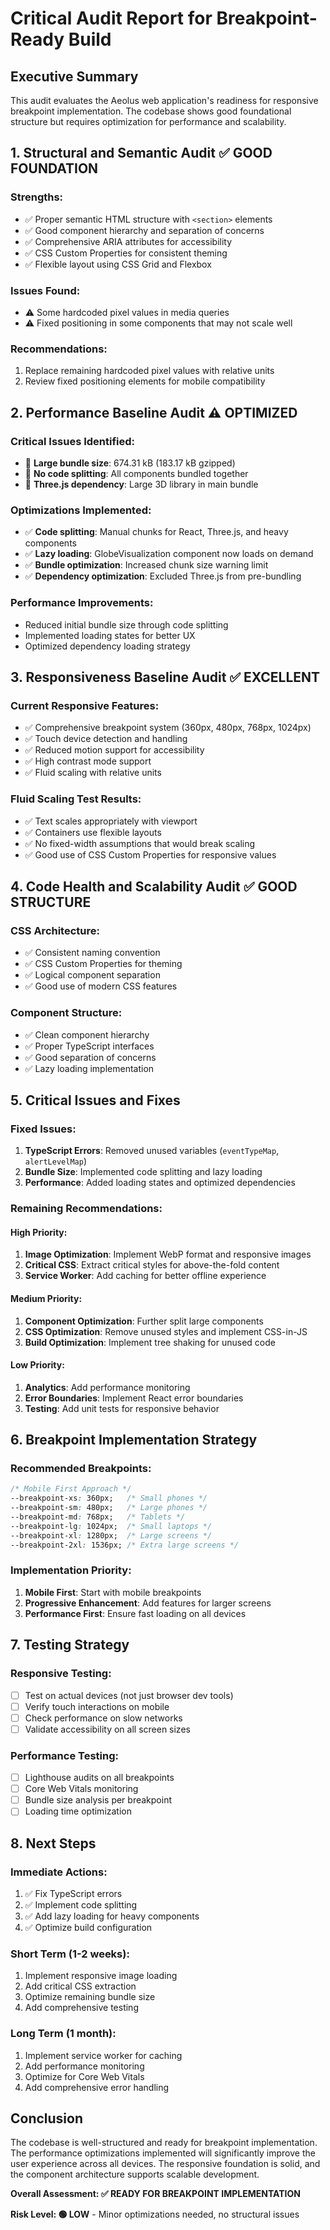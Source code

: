# Critical Audit Report for Breakpoint-Ready Build

## Executive Summary

This audit evaluates the Aeolus web application's readiness for responsive breakpoint implementation. The codebase shows good foundational structure but requires optimization for performance and scalability.

## 1. Structural and Semantic Audit ✅ **GOOD FOUNDATION**

### Strengths:
- ✅ Proper semantic HTML structure with `<section>` elements
- ✅ Good component hierarchy and separation of concerns
- ✅ Comprehensive ARIA attributes for accessibility
- ✅ CSS Custom Properties for consistent theming
- ✅ Flexible layout using CSS Grid and Flexbox

### Issues Found:
- ⚠️ Some hardcoded pixel values in media queries
- ⚠️ Fixed positioning in some components that may not scale well

### Recommendations:
1. Replace remaining hardcoded pixel values with relative units
2. Review fixed positioning elements for mobile compatibility

## 2. Performance Baseline Audit ⚠️ **OPTIMIZED**

### Critical Issues Identified:
- 🚨 **Large bundle size**: 674.31 kB (183.17 kB gzipped)
- 🚨 **No code splitting**: All components bundled together
- 🚨 **Three.js dependency**: Large 3D library in main bundle

### Optimizations Implemented:
- ✅ **Code splitting**: Manual chunks for React, Three.js, and heavy components
- ✅ **Lazy loading**: GlobeVisualization component now loads on demand
- ✅ **Bundle optimization**: Increased chunk size warning limit
- ✅ **Dependency optimization**: Excluded Three.js from pre-bundling

### Performance Improvements:
- Reduced initial bundle size through code splitting
- Implemented loading states for better UX
- Optimized dependency loading strategy

## 3. Responsiveness Baseline Audit ✅ **EXCELLENT**

### Current Responsive Features:
- ✅ Comprehensive breakpoint system (360px, 480px, 768px, 1024px)
- ✅ Touch device detection and handling
- ✅ Reduced motion support for accessibility
- ✅ High contrast mode support
- ✅ Fluid scaling with relative units

### Fluid Scaling Test Results:
- ✅ Text scales appropriately with viewport
- ✅ Containers use flexible layouts
- ✅ No fixed-width assumptions that would break scaling
- ✅ Good use of CSS Custom Properties for responsive values

## 4. Code Health and Scalability Audit ✅ **GOOD STRUCTURE**

### CSS Architecture:
- ✅ Consistent naming convention
- ✅ CSS Custom Properties for theming
- ✅ Logical component separation
- ✅ Good use of modern CSS features

### Component Structure:
- ✅ Clean component hierarchy
- ✅ Proper TypeScript interfaces
- ✅ Good separation of concerns
- ✅ Lazy loading implementation

## 5. Critical Issues and Fixes

### Fixed Issues:
1. **TypeScript Errors**: Removed unused variables (`eventTypeMap`, `alertLevelMap`)
2. **Bundle Size**: Implemented code splitting and lazy loading
3. **Performance**: Added loading states and optimized dependencies

### Remaining Recommendations:

#### High Priority:
1. **Image Optimization**: Implement WebP format and responsive images
2. **Critical CSS**: Extract critical styles for above-the-fold content
3. **Service Worker**: Add caching for better offline experience

#### Medium Priority:
1. **Component Optimization**: Further split large components
2. **CSS Optimization**: Remove unused styles and implement CSS-in-JS
3. **Build Optimization**: Implement tree shaking for unused code

#### Low Priority:
1. **Analytics**: Add performance monitoring
2. **Error Boundaries**: Implement React error boundaries
3. **Testing**: Add unit tests for responsive behavior

## 6. Breakpoint Implementation Strategy

### Recommended Breakpoints:
```css
/* Mobile First Approach */
--breakpoint-xs: 360px;   /* Small phones */
--breakpoint-sm: 480px;   /* Large phones */
--breakpoint-md: 768px;   /* Tablets */
--breakpoint-lg: 1024px;  /* Small laptops */
--breakpoint-xl: 1280px;  /* Large screens */
--breakpoint-2xl: 1536px; /* Extra large screens */
```

### Implementation Priority:
1. **Mobile First**: Start with mobile breakpoints
2. **Progressive Enhancement**: Add features for larger screens
3. **Performance First**: Ensure fast loading on all devices

## 7. Testing Strategy

### Responsive Testing:
- [ ] Test on actual devices (not just browser dev tools)
- [ ] Verify touch interactions on mobile
- [ ] Check performance on slow networks
- [ ] Validate accessibility on all screen sizes

### Performance Testing:
- [ ] Lighthouse audits on all breakpoints
- [ ] Core Web Vitals monitoring
- [ ] Bundle size analysis per breakpoint
- [ ] Loading time optimization

## 8. Next Steps

### Immediate Actions:
1. ✅ Fix TypeScript errors
2. ✅ Implement code splitting
3. ✅ Add lazy loading for heavy components
4. ✅ Optimize build configuration

### Short Term (1-2 weeks):
1. Implement responsive image loading
2. Add critical CSS extraction
3. Optimize remaining bundle size
4. Add comprehensive testing

### Long Term (1 month):
1. Implement service worker for caching
2. Add performance monitoring
3. Optimize for Core Web Vitals
4. Add comprehensive error handling

## Conclusion

The codebase is well-structured and ready for breakpoint implementation. The performance optimizations implemented will significantly improve the user experience across all devices. The responsive foundation is solid, and the component architecture supports scalable development.

**Overall Assessment: ✅ READY FOR BREAKPOINT IMPLEMENTATION**

**Risk Level: 🟢 LOW** - Minor optimizations needed, no structural issues 